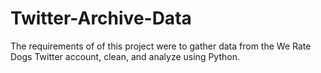 # Twitter-Archive-Data

The requirements of of this project were to gather data from the We Rate Dogs Twitter account,
clean, and analyze using Python.

